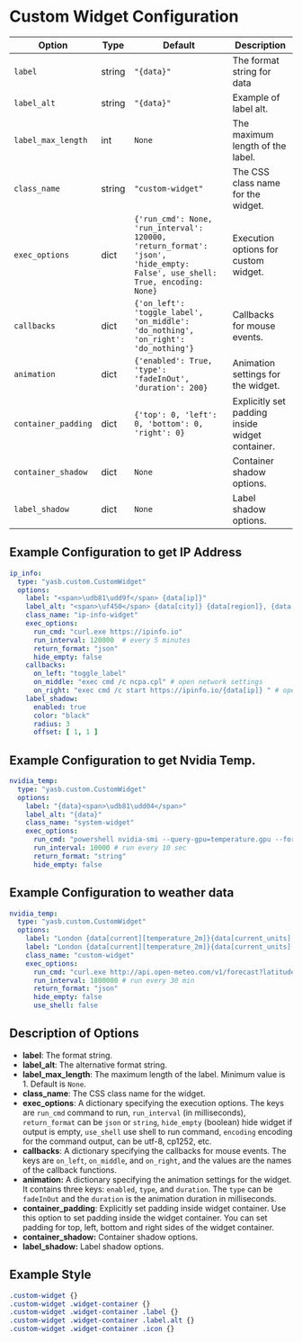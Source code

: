 # Custom Widget Configuration

| Option          | Type    | Default                                                                 | Description                                                                 |
|-----------------|---------|-------------------------------------------------------------------------|-----------------------------------------------------------------------------|
| `label`         | string  | `"{data}"`                                | The format string for data |
| `label_alt`     | string  | `"{data}"`    | Example of label alt. |
| `label_max_length`          | int     | `None`                                                                     | The maximum length of the label. |
| `class_name`    | string  | `"custom-widget"`                                                      | The CSS class name for the widget. |
| `exec_options`  | dict    | `{'run_cmd': None, 'run_interval': 120000, 'return_format': 'json', 'hide_empty: False', use_shell: True, encoding: None}` | Execution options for custom widget. |
| `callbacks`     | dict    | `{'on_left': 'toggle_label', 'on_middle': 'do_nothing', 'on_right': 'do_nothing'}` | Callbacks for mouse events. |
| `animation`         | dict    | `{'enabled': True, 'type': 'fadeInOut', 'duration': 200}`               | Animation settings for the widget.                                          |
| `container_padding`  | dict | `{'top': 0, 'left': 0, 'bottom': 0, 'right': 0}`      | Explicitly set padding inside widget container. |
| `container_shadow`   | dict   | `None`                  | Container shadow options.                       |
| `label_shadow`         | dict   | `None`                  | Label shadow options.                 |

## Example Configuration to get IP Address

```yaml
ip_info:
  type: "yasb.custom.CustomWidget"
  options:
    label: "<span>\udb81\udd9f</span> {data[ip]}"
    label_alt: "<span>\uf450</span> {data[city]} {data[region]}, {data[country]}"
    class_name: "ip-info-widget"
    exec_options:
      run_cmd: "curl.exe https://ipinfo.io"
      run_interval: 120000  # every 5 minutes
      return_format: "json"
      hide_empty: false
    callbacks:
      on_left: "toggle_label"
      on_middle: "exec cmd /c ncpa.cpl" # open network settings
      on_right: "exec cmd /c start https://ipinfo.io/{data[ip]} " # open ipinfo in browser
    label_shadow:
      enabled: true
      color: "black"
      radius: 3
      offset: [ 1, 1 ]
```

## Example Configuration to get Nvidia Temp.

```yaml
nvidia_temp:
  type: "yasb.custom.CustomWidget"
  options:
    label: "{data}<span>\udb81\udd04</span>"
    label_alt: "{data}"
    class_name: "system-widget"
    exec_options:
      run_cmd: "powershell nvidia-smi --query-gpu=temperature.gpu --format=csv,noheader"
      run_interval: 10000 # run every 10 sec
      return_format: "string"
      hide_empty: false
```

## Example Configuration to weather data

```yaml
nvidia_temp:
  type: "yasb.custom.CustomWidget"
  options:
    label: "London {data[current][temperature_2m]}{data[current_units][temperature_2m]}"
    label: "London {data[current][temperature_2m]}{data[current_units][temperature_2m]}"
    class_name: "custom-widget"
    exec_options:
      run_cmd: "curl.exe http://api.open-meteo.com/v1/forecast?latitude=51.5074&longitude=-0.1278&current=temperature_2m&timezone=auto"
      run_interval: 1800000 # run every 30 min
      return_format: "json"
      hide_empty: false
      use_shell: false
```

## Description of Options

- **label**: The format string.
- **label_alt**: The alternative format string.
- **label_max_length**: The maximum length of the label. Minimum value is 1. Default is `None`.
- **class_name**: The CSS class name for the widget.
- **exec_options**: A dictionary specifying the execution options. The keys are `run_cmd` command to run, `run_interval` (in milliseconds), `return_format` can be `json` or `string`, `hide_empty` (boolean) hide widget if output is empty, `use_shell` use shell to run command, `encoding` encoding for the command output, can be utf-8, cp1252, etc.
- **callbacks**: A dictionary specifying the callbacks for mouse events. The keys are `on_left`, `on_middle`, and `on_right`, and the values are the names of the callback functions.
- **animation:** A dictionary specifying the animation settings for the widget. It contains three keys: `enabled`, `type`, and `duration`. The `type` can be `fadeInOut` and the `duration` is the animation duration in milliseconds.
- **container_padding**: Explicitly set padding inside widget container. Use this option to set padding inside the widget container. You can set padding for top, left, bottom and right sides of the widget container.
- **container_shadow:** Container shadow options.
- **label_shadow:** Label shadow options.

## Example Style
```css
.custom-widget {}
.custom-widget .widget-container {}
.custom-widget .widget-container .label {}
.custom-widget .widget-container .label.alt {}
.custom-widget .widget-container .icon {}
```
